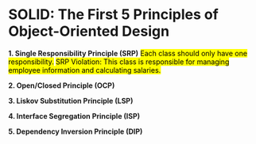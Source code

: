 # SOLID: The First 5 Principles of Object-Oriented Design

<b>1. Single Responsibility Principle (SRP)</b>
<mark> Each class should only have one responsibility.</mark>
<mark>SRP Violation: This class is responsible for managing employee information and calculating salaries.</mark>

<b>2. Open/Closed Principle (OCP)</b>

<b>3. Liskov Substitution Principle (LSP)</b>

<b>4. Interface Segregation Principle (ISP)</b>

<b>5. Dependency Inversion Principle (DIP)</b>
